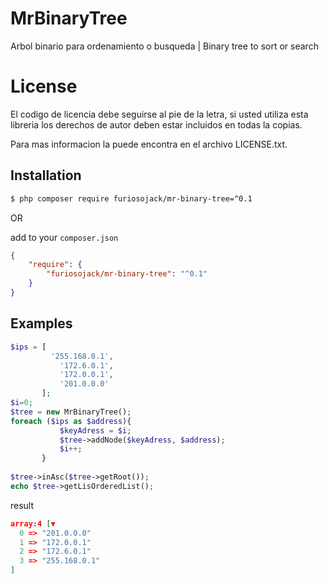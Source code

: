 # MrBinaryTree
Arbol binario para ordenamiento o busqueda | Binary tree to sort or search

# License

  El codigo de licencia debe seguirse al pie de la letra, si usted utiliza esta libreria los derechos de autor deben estar incluidos en todas la copias.
  
  Para mas informacion la puede encontra en el archivo LICENSE.txt.

  
## Installation 

```bash
$ php composer require furiosojack/mr-binary-tree=^0.1
```

OR 

add to your `composer.json`

```json
{
    "require": {
        "furiosojack/mr-binary-tree": "^0.1"
    }
}
```

## Examples

 ```php
$ips = [
          '255.168.0.1',
            '172.6.0.1',
            '172.0.0.1',
            '201.0.0.0'
        ];
$i=0;
$tree = new MrBinaryTree();
foreach ($ips as $address){
            $keyAdress = $i;
            $tree->addNode($keyAdress, $address);
			$i++;
        }
		
$tree->inAsc($tree->getRoot());
echo $tree->getLisOrderedList();
```

result 
```json
array:4 [▼
  0 => "201.0.0.0"
  1 => "172.0.0.1"
  2 => "172.6.0.1"
  3 => "255.168.0.1"
]
```